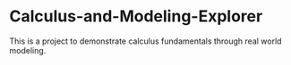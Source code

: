 # Calculus-and-Modeling-Explorer
This is a project to demonstrate calculus fundamentals through real world modeling.
